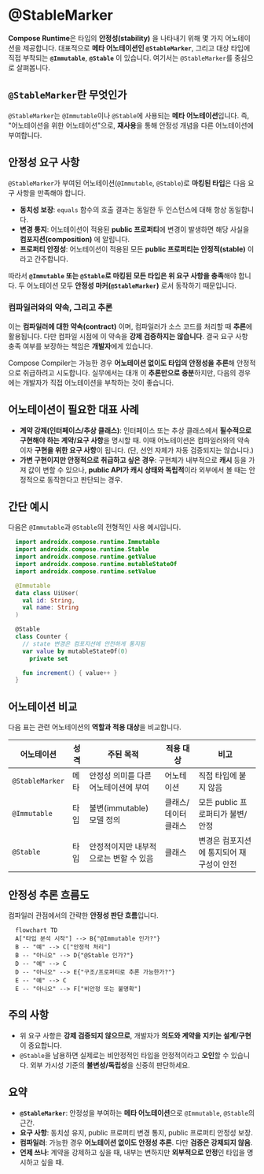# @StableMarker

**Compose Runtime**은 타입의 **안정성(stability)** 을 나타내기 위해 몇 가지 어노테이션을 제공합니다. 대표적으로 **메타 어노테이션인 `@StableMarker`**, 그리고 대상 타입에 직접 부착되는 **`@Immutable`**, **`@Stable`** 이 있습니다. 여기서는 `@StableMarker`를 중심으로 살펴봅니다.

## `@StableMarker`란 무엇인가
`@StableMarker`는 `@Immutable`이나 `@Stable`에 사용되는 **메타 어노테이션**입니다. 즉, "어노테이션을 위한 어노테이션"으로, **재사용**을 통해 안정성 개념을 다른 어노테이션에 부여합니다.

## 안정성 요구 사항
`@StableMarker`가 부여된 어노테이션(`@Immutable`, `@Stable`)로 **마킹된 타입**은 다음 요구 사항을 만족해야 합니다.

- **동치성 보장**: `equals` 함수의 호출 결과는 동일한 두 인스턴스에 대해 항상 동일합니다.
- **변경 통지**: 어노테이션이 적용된 **public 프로퍼티**에 변경이 발생하면 해당 사실을 **컴포지션(composition)** 에 알립니다.
- **프로퍼티 안정성**: 어노테이션이 적용된 모든 **public 프로퍼티는 안정적(stable)** 이라고 간주합니다.

따라서 **`@Immutable` 또는 `@Stable`로 마킹된 모든 타입은 위 요구 사항을 충족**해야 합니다. 두 어노테이션 모두 **안정성 마커(`@StableMarker`)** 로서 동작하기 때문입니다.

### 컴파일러와의 약속, 그리고 추론
이는 **컴파일러에 대한 약속(contract)** 이며, 컴파일러가 소스 코드를 처리할 때 **추론**에 활용됩니다. 다만 컴파일 시점에 이 약속을 **강제 검증하지는 않습니다**. 결국 요구 사항 충족 여부를 보장하는 책임은 **개발자**에게 있습니다.

Compose Compiler는 가능한 경우 **어노테이션 없이도 타입의 안정성을 추론**해 안정적으로 취급하려고 시도합니다. 실무에서는 대개 이 **추론만으로 충분**하지만, 다음의 경우에는 개발자가 직접 어노테이션을 부착하는 것이 좋습니다.

## 어노테이션이 필요한 대표 사례
- **계약 강제(인터페이스/추상 클래스)**: 인터페이스 또는 추상 클래스에서 **필수적으로 구현해야 하는 계약/요구 사항**을 명시할 때. 이때 어노테이션은 컴파일러와의 약속이자 **구현을 위한 요구 사항**이 됩니다. (단, 선언 자체가 자동 검증되지는 않습니다.)
- **가변 구현이지만 안정적으로 취급하고 싶은 경우**: 구현체가 내부적으로 **캐시** 등을 가져 값이 변할 수 있으나, **public API가 캐시 상태와 독립적**이라 외부에서 볼 때는 안정적으로 동작한다고 판단되는 경우.

## 간단 예시
다음은 `@Immutable`과 `@Stable`의 전형적인 사용 예시입니다.

```kotlin
  import androidx.compose.runtime.Immutable
  import androidx.compose.runtime.Stable
  import androidx.compose.runtime.getValue
  import androidx.compose.runtime.mutableStateOf
  import androidx.compose.runtime.setValue

  @Immutable
  data class UiUser(
    val id: String,
    val name: String
  )

  @Stable
  class Counter {
    // state 변경은 컴포지션에 안전하게 통지됨
    var value by mutableStateOf(0)
      private set

    fun increment() { value++ }
  }
```

## 어노테이션 비교
다음 표는 관련 어노테이션의 **역할과 적용 대상**을 비교합니다.

| 어노테이션 | 성격 | 주된 목적 | 적용 대상 | 비고 |
|---|---|---|---|---|
| `@StableMarker` | 메타 | 안정성 의미를 다른 어노테이션에 부여 | 어노테이션 | 직접 타입에 붙지 않음 |
| `@Immutable` | 타입 | 불변(immutable) 모델 정의 | 클래스/데이터 클래스 | 모든 public 프로퍼티가 불변/안정 |
| `@Stable` | 타입 | 안정적이지만 내부적으로는 변할 수 있음 | 클래스 | 변경은 컴포지션에 통지되어 재구성이 안전 |

## 안정성 추론 흐름도
컴파일러 관점에서의 간략한 **안정성 판단 흐름**입니다.

```mermaid
  flowchart TD
  A["타입 분석 시작"] --> B{"@Immutable 인가?"}
  B -- "예" --> C["안정적 처리"]
  B -- "아니오" --> D{"@Stable 인가?"}
  D -- "예" --> C
  D -- "아니오" --> E{"구조/프로퍼티로 추론 가능한가?"}
  E -- "예" --> C
  E -- "아니오" --> F["비안정 또는 불명확"]
```

## 주의 사항
- 위 요구 사항은 **강제 검증되지 않으므로**, 개발자가 **의도와 계약을 지키는 설계/구현**이 중요합니다.
- `@Stable`을 남용하면 실제로는 비안정적인 타입을 안정적이라고 **오인**할 수 있습니다. 외부 가시성 기준의 **불변성/독립성**을 신중히 판단하세요.

## 요약
- **`@StableMarker`**: 안정성을 부여하는 **메타 어노테이션**으로 `@Immutable`, `@Stable`의 근간.
- **요구 사항**: 동치성 유지, public 프로퍼티 변경 통지, public 프로퍼티 안정성 보장.
- **컴파일러**: 가능한 경우 **어노테이션 없이도 안정성 추론**. 다만 **검증은 강제되지 않음**.
- **언제 쓰나**: 계약을 강제하고 싶을 때, 내부는 변하지만 **외부적으로 안정**인 타입을 명시하고 싶을 때.